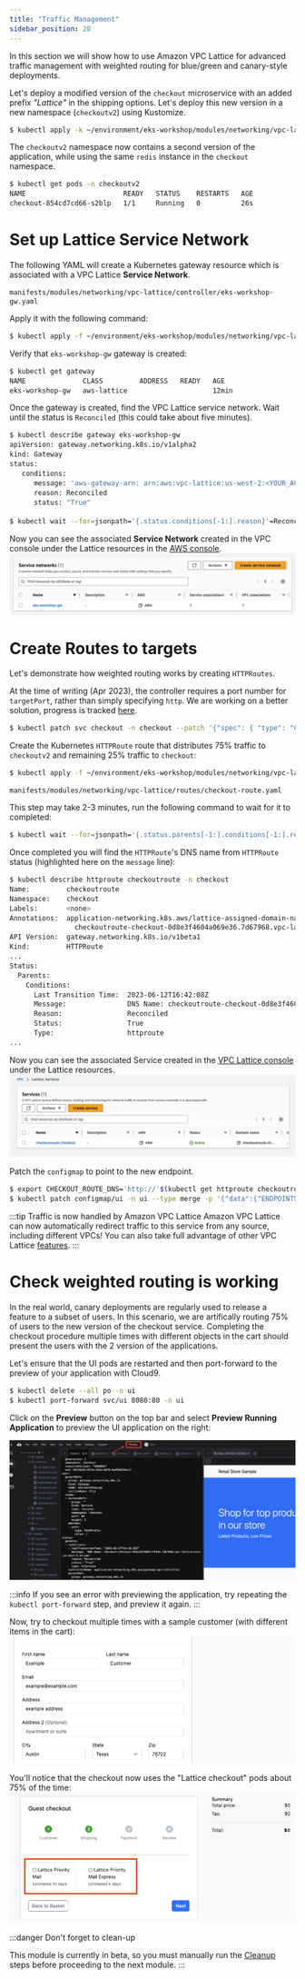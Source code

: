 ```yaml
---
title: "Traffic Management"
sidebar_position: 20
---
```


In this section we will show how to use Amazon VPC Lattice for advanced traffic management with weighted routing for blue/green and canary-style deployments.

Let's deploy a modified version of the `checkout` microservice with an added prefix *"Lattice"* in the shipping options. Let's deploy this new version in a new namespace (`checkoutv2`) using Kustomize.

```bash
$ kubectl apply -k ~/environment/eks-workshop/modules/networking/vpc-lattice/abtesting/
```

The `checkoutv2` namespace now contains a second version of the application, while using the same `redis` instance in the `checkout` namespace.

```bash
$ kubectl get pods -n checkoutv2
NAME                        READY   STATUS    RESTARTS   AGE
checkout-854cd7cd66-s2blp   1/1     Running   0          26s
```

# Set up Lattice Service Network

The following YAML will create a Kubernetes gateway resource which is associated with a VPC Lattice **Service Network**.

```file
manifests/modules/networking/vpc-lattice/controller/eks-workshop-gw.yaml
```

Apply it with the following command:

```bash
$ kubectl apply -f ~/environment/eks-workshop/modules/networking/vpc-lattice/controller/eks-workshop-gw.yaml
```

Verify that `eks-workshop-gw` gateway is created:

```bash
$ kubectl get gateway  
NAME              CLASS         ADDRESS   READY   AGE
eks-workshop-gw   aws-lattice                     12min
```

Once the gateway is created, find the VPC Lattice service network. Wait until the status is `Reconciled` (this could take about five minutes).

```bash
$ kubectl describe gateway eks-workshop-gw
apiVersion: gateway.networking.k8s.io/v1alpha2
kind: Gateway
status:
   conditions:
      message: 'aws-gateway-arn: arn:aws:vpc-lattice:us-west-2:<YOUR_ACCOUNT>:servicenetwork/sn-03015ffef38fdc005'
      reason: Reconciled
      status: "True"

$ kubectl wait --for=jsonpath='{.status.conditions[-1:].reason}'=Reconciled gateway/eks-workshop-gw
```

 Now you can see the associated **Service Network** created in the VPC console under the Lattice resources in the [AWS console](https://console.aws.amazon.com/vpc/home#ServiceNetworks).
![Checkout Service Network](assets/servicenetwork.png)

# Create Routes to targets
Let's demonstrate how weighted routing works by creating  `HTTPRoutes`.

At the time of writing (Apr 2023), the controller requires a port number for `targetPort`, rather than simply specifying `http`. We are working on a better solution, progress is tracked [here](https://github.com/aws/aws-application-networking-k8s/issues/86).

```bash
$ kubectl patch svc checkout -n checkout --patch '{"spec": { "type": "ClusterIP", "ports": [ { "name": "http", "port": 80, "protocol": "TCP", "targetPort": 8080 } ] } }'
```

Create the Kubernetes `HTTPRoute` route that distributes 75% traffic to `checkoutv2` and remaining 25% traffic to `checkout`:

```bash
$ kubectl apply -f ~/environment/eks-workshop/modules/networking/vpc-lattice/routes/checkout-route.yaml
```

```file
manifests/modules/networking/vpc-lattice/routes/checkout-route.yaml
```

This step may take 2-3 minutes, run the following command to wait for it to completed:

```bash
$ kubectl wait --for=jsonpath='{.status.parents[-1:].conditions[-1:].reason}'=Reconciled httproute/checkoutroute -n checkout
```

Once completed you will find the `HTTPRoute`'s DNS name from `HTTPRoute` status (highlighted here on the `message` line):

```bash
$ kubectl describe httproute checkoutroute -n checkout
Name:         checkoutroute
Namespace:    checkout
Labels:       <none>
Annotations:  application-networking.k8s.aws/lattice-assigned-domain-name:
                checkoutroute-checkout-0d8e3f4604a069e36.7d67968.vpc-lattice-svcs.us-east-2.on.aws
API Version:  gateway.networking.k8s.io/v1beta1
Kind:         HTTPRoute
...
Status:
  Parents:
    Conditions:
      Last Transition Time:  2023-06-12T16:42:08Z
      Message:               DNS Name: checkoutroute-checkout-0d8e3f4604a069e36.7d67968.vpc-lattice-svcs.us-east-2.on.aws
      Reason:                Reconciled
      Status:                True
      Type:                  httproute
...
```

 Now you can see the associated Service created in the [VPC Lattice console](https://console.aws.amazon.com/vpc/home#Services) under the Lattice resources.
![CheckoutRoute Service](assets/checkoutroute.png)

Patch the `configmap` to point to the new endpoint.

```bash
$ export CHECKOUT_ROUTE_DNS='http://'$(kubectl get httproute checkoutroute -n checkout -o json | jq -r '.status.parents[0].conditions[0].message' | cut  -c 11-)
$ kubectl patch configmap/ui -n ui --type merge -p '{"data":{"ENDPOINTS_CHECKOUT": "'${CHECKOUT_ROUTE_DNS}'"}}'
```

:::tip Traffic is now handled by Amazon VPC Lattice
Amazon VPC Lattice can now automatically redirect traffic to this service from any source, including different VPCs! You can also take full advantage of other VPC Lattice [features](https://aws.amazon.com/vpc/lattice/features/).
:::

# Check weighted routing is working

In the real world, canary deployments are regularly used to release a feature to a subset of users. In this scenario, we are artifically routing 75% of users to the new version of the checkout service. Completing the checkout procedure multiple times with different objects in the cart should present the users with the 2 version of the applications. 

Let's ensure that the UI pods are restarted and then port-forward to the preview of your application with Cloud9.

```bash
$ kubectl delete --all po -n ui
$ kubectl port-forward svc/ui 8080:80 -n ui
```

Click on the **Preview** button on the top bar and select **Preview Running Application** to preview the UI application on the right:

![Preview your application](assets/preview-app.png)

:::info
If you see an error with previewing the application, try repeating the `kubectl port-forward` step, and preview it again.
:::

Now, try to checkout multiple times with a sample customer (with different items in the cart):
![Example Checkout](assets/examplecheckout.png)

You'll notice that the checkout now uses the "Lattice checkout" pods about 75% of the time:
![Lattice Checkout](assets/latticecheckout.png)

:::danger Don't forget to clean-up

This module is currently in beta, so you must manually run the [Cleanup](cleanup.md) steps before proceeding to the next module.
:::
